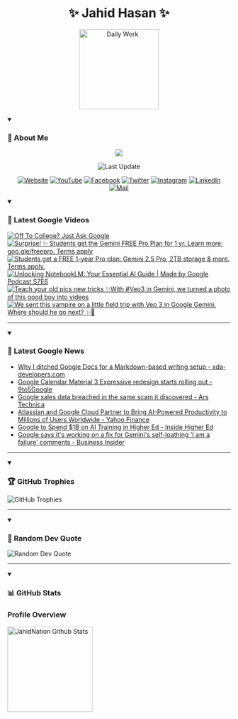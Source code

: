 <h1 align="center">✨ Jahid Hasan ✨</h1>
<p align="center">
  <img alt="Daily Work" height="180px" src="https://i.imgur.com/uhZdH9C.gif" />
</p>
<details open>
 <summary><h3>🌟 About Me</h3></summary>
<p align="center">
  <img src="https://readme-typing-svg.demolab.com/?lines=Even+if+I+fail,;I+have+to+finish,;What+I+started.;&font=Fira%20Code&center=true&width=500&height=50&color=00FF7F&vCenter=true&pause=1000&size=24" />
</p>

<p align="center">
  <img alt="Last Update" title="Last Update" src="https://img.shields.io/github/last-commit/jahidnation/jahidnation?logo=github&label=LAST+UPDATE&color=blueviolet&style=flat-square"/>
</p>

<p align="center">
  <a href="https://jahid.eu.org">
    <img alt="Website" title="Website" src="https://img.shields.io/badge/Website-000000?logo=Google-Chrome&logoColor=white&style=for-the-badge"/></a>
  <a href="https://youtube.com/@jahidnation">
    <img alt="YouTube" title="YouTube Channel" src="https://img.shields.io/badge/YouTube-FF0000?logo=YouTube&logoColor=white&style=for-the-badge"/></a>
  <a href="https://facebook.com/jahidnation">
    <img alt="Facebook" title="Facebook Page" src="https://img.shields.io/badge/Facebook-4267B2?logo=Facebook&logoColor=white&style=for-the-badge"/></a>
  <a href="https://twitter.com/jahidnation">
    <img alt="Twitter" title="Twitter Profile" src="https://img.shields.io/badge/X-000000?logo=x&logoColor=white&style=for-the-badge"/></a>
  <a href="https://instagram.com/jahidnation">
    <img alt="Instagram" title="Instagram Profile" src="https://img.shields.io/badge/Instagram-E4405F?logo=Instagram&logoColor=white&style=for-the-badge"/></a>
  <a href="https://linkedin.com/in/jahidnation">
    <img alt="LinkedIn" title="LinkedIn Profile" src="https://img.shields.io/badge/LinkedIn-0A66C2?logo=LinkedIn&logoColor=white&style=for-the-badge"/></a>
  <a href="https://mail.google.com/?hl=en&tf=cm&fs=1&to=mail@jahid.eu.org">
    <img alt="Mail" title="Mail Me" src="https://img.shields.io/badge/Email-D14836?logo=Gmail&logoColor=white&style=for-the-badge"/></a>
</p>

</details>

<details open>
 <summary><h3>🎥 Latest Google Videos</h3></summary>

<!-- BEGIN VID -->
<a href="https://www.youtube.com/watch?v=V4XSmrpW8f4">
  <picture>
    <source media="(prefers-color-scheme: dark)" srcset="https://ytcards.demolab.com/?id=V4XSmrpW8f4&title=Off+To+College%3F+Just+Ask+Google&lang=en&timestamp=1754517639&background_color=%230d1117&title_color=%23ffffff&stats_color=%23dedede&max_title_lines=1&width=250&border_radius=5&duration=31">
    <img src="https://ytcards.demolab.com/?id=V4XSmrpW8f4&title=Off+To+College%3F+Just+Ask+Google&lang=en&timestamp=1754517639&background_color=%23ffffff&title_color=%2324292f&stats_color=%2357606a&max_title_lines=1&width=250&border_radius=5&duration=31" alt="Off To College? Just Ask Google" title="Off To College? Just Ask Google">
  </picture>
</a>
<a href="https://www.youtube.com/shorts/SWjltLnChZw">
  <picture>
    <source media="(prefers-color-scheme: dark)" srcset="https://ytcards.demolab.com/?id=SWjltLnChZw&title=Surprise%21+%E2%9C%A8+Students+get+the+Gemini+FREE+Pro+Plan+for+1+yr.+Learn+more%3A+goo.gle%2Ffreepro.+Terms+apply&lang=en&timestamp=1754513916&background_color=%230d1117&title_color=%23ffffff&stats_color=%23dedede&max_title_lines=1&width=250&border_radius=5&duration=5">
    <img src="https://ytcards.demolab.com/?id=SWjltLnChZw&title=Surprise%21+%E2%9C%A8+Students+get+the+Gemini+FREE+Pro+Plan+for+1+yr.+Learn+more%3A+goo.gle%2Ffreepro.+Terms+apply&lang=en&timestamp=1754513916&background_color=%23ffffff&title_color=%2324292f&stats_color=%2357606a&max_title_lines=1&width=250&border_radius=5&duration=5" alt="Surprise! ✨ Students get the Gemini FREE Pro Plan for 1 yr. Learn more: goo.gle/freepro. Terms apply" title="Surprise! ✨ Students get the Gemini FREE Pro Plan for 1 yr. Learn more: goo.gle/freepro. Terms apply">
  </picture>
</a>
<a href="https://www.youtube.com/shorts/wIdPsYVGjfE">
  <picture>
    <source media="(prefers-color-scheme: dark)" srcset="https://ytcards.demolab.com/?id=wIdPsYVGjfE&title=Students+get+a+FREE+1-year+Pro+plan%3A+Gemini+2.5+Pro%2C+2TB+storage+%26+more.+Terms+apply.&lang=en&timestamp=1754502372&background_color=%230d1117&title_color=%23ffffff&stats_color=%23dedede&max_title_lines=1&width=250&border_radius=5&duration=15">
    <img src="https://ytcards.demolab.com/?id=wIdPsYVGjfE&title=Students+get+a+FREE+1-year+Pro+plan%3A+Gemini+2.5+Pro%2C+2TB+storage+%26+more.+Terms+apply.&lang=en&timestamp=1754502372&background_color=%23ffffff&title_color=%2324292f&stats_color=%2357606a&max_title_lines=1&width=250&border_radius=5&duration=15" alt="Students get a FREE 1-year Pro plan: Gemini 2.5 Pro, 2TB storage & more. Terms apply." title="Students get a FREE 1-year Pro plan: Gemini 2.5 Pro, 2TB storage & more. Terms apply.">
  </picture>
</a>
<a href="https://www.youtube.com/watch?v=_isRJlUZU3g">
  <picture>
    <source media="(prefers-color-scheme: dark)" srcset="https://ytcards.demolab.com/?id=_isRJlUZU3g&title=Unlocking+NotebookLM%3A+Your+Essential+AI+Guide+%7C+Made+by+Google+Podcast+S7E6&lang=en&timestamp=1753990712&background_color=%230d1117&title_color=%23ffffff&stats_color=%23dedede&max_title_lines=1&width=250&border_radius=5&duration=1688">
    <img src="https://ytcards.demolab.com/?id=_isRJlUZU3g&title=Unlocking+NotebookLM%3A+Your+Essential+AI+Guide+%7C+Made+by+Google+Podcast+S7E6&lang=en&timestamp=1753990712&background_color=%23ffffff&title_color=%2324292f&stats_color=%2357606a&max_title_lines=1&width=250&border_radius=5&duration=1688" alt="Unlocking NotebookLM: Your Essential AI Guide | Made by Google Podcast S7E6" title="Unlocking NotebookLM: Your Essential AI Guide | Made by Google Podcast S7E6">
  </picture>
</a>
<a href="https://www.youtube.com/shorts/-zaSyo7ZYFc">
  <picture>
    <source media="(prefers-color-scheme: dark)" srcset="https://ytcards.demolab.com/?id=-zaSyo7ZYFc&title=Teach+your+old+pics+new+tricks+%E2%9C%A8With+%23Veo3+in+Gemini%2C+we+turned+a+photo+of+this+good+boy+into+videos&lang=en&timestamp=1753898585&background_color=%230d1117&title_color=%23ffffff&stats_color=%23dedede&max_title_lines=1&width=250&border_radius=5&duration=40">
    <img src="https://ytcards.demolab.com/?id=-zaSyo7ZYFc&title=Teach+your+old+pics+new+tricks+%E2%9C%A8With+%23Veo3+in+Gemini%2C+we+turned+a+photo+of+this+good+boy+into+videos&lang=en&timestamp=1753898585&background_color=%23ffffff&title_color=%2324292f&stats_color=%2357606a&max_title_lines=1&width=250&border_radius=5&duration=40" alt="Teach your old pics new tricks ✨With #Veo3 in Gemini, we turned a photo of this good boy into videos" title="Teach your old pics new tricks ✨With #Veo3 in Gemini, we turned a photo of this good boy into videos">
  </picture>
</a>
<a href="https://www.youtube.com/shorts/ginZ07cydX8">
  <picture>
    <source media="(prefers-color-scheme: dark)" srcset="https://ytcards.demolab.com/?id=ginZ07cydX8&title=We+sent+this+vampire+on+a+little+field+trip+with+Veo+3+in+Google+Gemini.+Where+should+he+go+next%3F+%E2%9C%A8%F0%9F%A7%9B&lang=en&timestamp=1753810098&background_color=%230d1117&title_color=%23ffffff&stats_color=%23dedede&max_title_lines=1&width=250&border_radius=5&duration=31">
    <img src="https://ytcards.demolab.com/?id=ginZ07cydX8&title=We+sent+this+vampire+on+a+little+field+trip+with+Veo+3+in+Google+Gemini.+Where+should+he+go+next%3F+%E2%9C%A8%F0%9F%A7%9B&lang=en&timestamp=1753810098&background_color=%23ffffff&title_color=%2324292f&stats_color=%2357606a&max_title_lines=1&width=250&border_radius=5&duration=31" alt="We sent this vampire on a little field trip with Veo 3 in Google Gemini. Where should he go next? ✨🧛" title="We sent this vampire on a little field trip with Veo 3 in Google Gemini. Where should he go next? ✨🧛">
  </picture>
</a>
<!-- END VID -->

---

</details>

<details open>
 <summary><h3>📝 Latest Google News</h3></summary>

<!-- BLOG-POST-LIST:START -->
- [Why I ditched Google Docs for a Markdown-based writing setup - xda-developers.com](https://news.google.com/rss/articles/CBMihwFBVV95cUxPWVltWXR2MEtMZFV5cUxfdUhvVTZEbW5fb0VQcHV0cE5kb3M1eGVwR3MwYm40NDJSWGI4QzUzWTl2TjN2R185YU95bGNReUh3LVlIeHF3YW0tNHltRTdPWXZKRld0YjA2dndiWUNoVFZQLTZOekpDQWZqVGhPdU0tUG9Ka3MwS1k?oc=5)
- [Google Calendar Material 3 Expressive redesign starts rolling out - 9to5Google](https://news.google.com/rss/articles/CBMiiAFBVV95cUxObnR0SlpHcFdWVlJnekltYUdsT3JRZ1JQREM4a0tIRlNtcWFVVUtwOWNrZkJWYXhkYlp3ZkRGZVgzSFRaYlR2dVE5WW1uMDFEUFNXNk9UeTZNMGxTaWVBTEFGdm5nR3FiZk9Vdk1hWjVCUTZrSmh1cVhoNFVlVXJITEpVaGpUa0t5?oc=5)
- [Google sales data breached in the same scam it discovered - Ars Technica](https://news.google.com/rss/articles/CBMiswFBVV95cUxPcEFHRVhCNXRYV3dUWFZfYWg0QTJnYkpaMU5HbmZ2TmhraEZjN3lCdFlvQ0dVVU9IZmlqc2dJc1pLU3ZBTEo4WDRqc0h5RlZkVzUtYWV0WjAweWRGbTh2WXpmZS1DU0ZoRWVoQWp2R3ZUUzk2QzZSTWp1OGp2dENEN1FpUklLMWhNc2RmV21YZXdLZ1lMRzloZGtCSElyWjROdENMY2ZfSHFoRm9JM0ljM1JxZw?oc=5)
- [Atlassian and Google Cloud Partner to Bring AI-Powered Productivity to Millions of Users Worldwide - Yahoo Finance](https://news.google.com/rss/articles/CBMiigFBVV95cUxNcWFVQjBCazR6MzBKUm9nNFZOaDRfWlR5a1dieGtSY01QWG8td0NSNGRDbEdoUXp5aHFiS0xraVJhdmdjMXZ4dElLckVTQ25tY2tNdWpKWG02bkcxNnZtaDkxX2dMVjZGR1p2bS00YlVqYnNsei1JVnlZS2hvRGFRMl8wbEgtaHBTdUE?oc=5)
- [Google to Spend $1B on AI Training in Higher Ed - Inside Higher Ed](https://news.google.com/rss/articles/CBMinAFBVV95cUxOYVdtUkV0VXB2bGJsSDdsTy1pXzJaS2VRMmxDNTYzZUItbEdwOWF4ZW1rUEw4NnNaZlo1aU5aVjBSOHd3TE1OdlVhck9uU3pubUpBejk1MUk0cjVJR0FtS19fRG51ejhZcEFPajdmamRKQTQ4RlA4RGs5bzZPNWZsU1pBbGRzUmpIRFhhUGVEaE9IdkI3dVpwSjVZLWg?oc=5)
- [Google says it&#39;s working on a fix for Gemini&#39;s self-loathing &#39;I am a failure&#39; comments - Business Insider](https://news.google.com/rss/articles/CBMimgFBVV95cUxOenlIN0o0TVpzYkdDVVpQWHhkVFNOZUhKMUhpU3lHVE5LdjBEM3A2UmJQWHB5WWpOY2xCTDNVQjBGZmJ2WTlYYlBudFd5cWNYT2dYZG9DVlRfT096ZmVoU0x5azQ2THMtSmVVenI2TkFRVzNfWEpqS1VvZ05aLUYzdVNKTk1mY043cS1QbWx0RWR2NWgxRjNDSnR3?oc=5)
<!-- BLOG-POST-LIST:END -->

---

</details>

<details open>
 <summary><h3>🏆 GitHub Trophies</h3></summary>

<img alt="GitHub Trophies" title="GitHub Trophies" src="https://github-profile-trophy.vercel.app/?username=jahidnation&column=8&theme=gruvbox&no-frame=true"/>

---

</details>

<details open>
 <summary><h3>💬 Random Dev Quote</h3></summary>

<img alt="Random Dev Quote" title="Random Dev Quote" src="https://quotes-github-readme.vercel.app/api?type=horizontal&theme=radical"/>

---

</details>

<details open> 
  <summary><h3>📊 GitHub Stats</h3></summary>

  <h3>Profile Overview</h3>
  <p>
  <img alt="JahidNation Github Stats" src="https://denvercoder1-github-readme-stats.vercel.app/api/?username=jahidnation&show_icons=true&include_all_commits=true&count_private=true&theme=react&hide_border=true&bg_color=1F222E&title_color=F85D7F&icon_color=F8D866" height="192px"/>
  </p>



